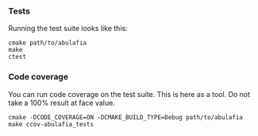 ### Tests

Running the test suite looks like this:
```
cmake path/to/abulafia
make
ctest
```

### Code coverage

You can run code coverage on the test suite. This is here as a tool. Do not take a 100% result at face value.

```
cmake -DCODE_COVERAGE=ON -DCMAKE_BUILD_TYPE=Debug path/to/abulafia
make ccov-abulafia_tests
```


